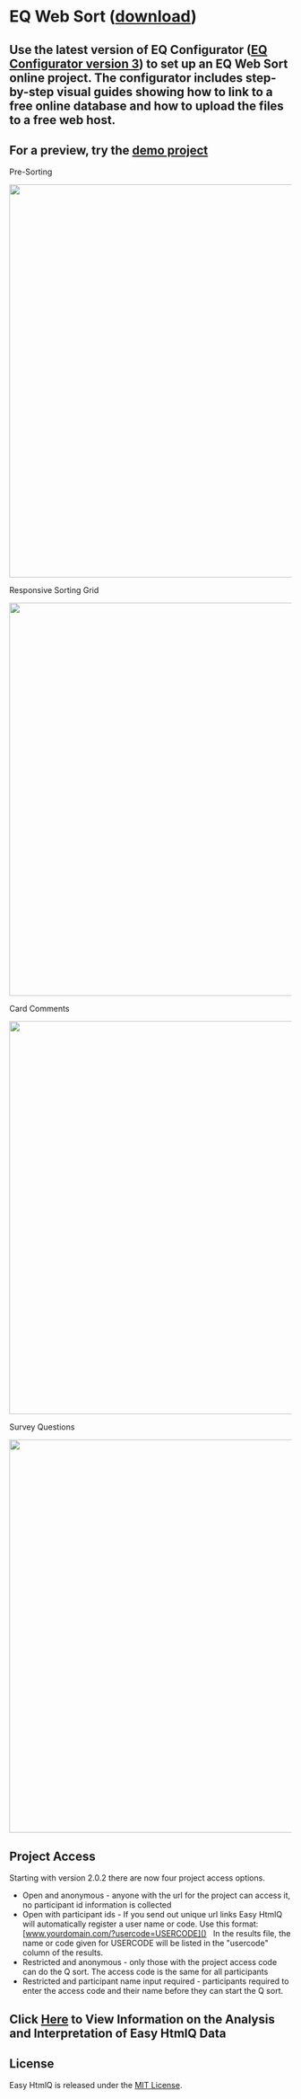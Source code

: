 # EQ Web Sort ([download](https://github.com/shawnbanasick/easy-htmlq/archive/v2.0.3.zip))

## Use the latest version of EQ Configurator ([EQ Configurator version 3](https://github.com/shawnbanasick/eq_configurator)) to set up an EQ Web Sort online project. The configurator includes step-by-step visual guides showing how to link to a free online database and how to upload the files to a free web host.

## For a preview, try the [demo project](https://shawnbanasick.github.io/easy-htmlq/#/)

Pre-Sorting

<p align="center">
<img src="https://github.com/shawnbanasick/eq-web-sort/blob/main/readme_assets/presort.png?raw=true" width="700" />
<p>
  
Responsive Sorting Grid
<p align="center">
<img src="https://github.com/shawnbanasick/eq-web-sort/blob/main/readme_assets/sortScreen.png?raw=true" width="700" />
<p>

Card Comments

<p align="center">
<img src="https://github.com/shawnbanasick/eq-web-sort/blob/main/readme_assets/postsortScreen.png?raw=true" width="700" />
<p>
  
Survey Questions  
<p align="center">
<img src="https://github.com/shawnbanasick/eq-web-sort/blob/main/readme_assets/surveyScreen.png?raw=true" width="700" />
<p>

## Project Access

Starting with version 2.0.2 there are now four project access options.

- Open and anonymous - anyone with the url for the project can access it, no participant id information is collected
- Open with participant ids - If you send out unique url links Easy HtmlQ will automatically register a user name or code. Use this format: [www.yourdomain.com/?usercode=USERCODE]() &nbsp;&nbsp;In the results file, the name or code given for USERCODE will be listed in the "usercode" column of the results.
- Restricted and anonymous - only those with the project access code can do the Q sort. The access code is the same for all participants
- Restricted and participant name input required - participants required to enter the access code and their name before they can start the Q sort.

## Click [Here](Analysis.md) to View Information on the Analysis and Interpretation of Easy HtmlQ Data

## License

Easy HtmlQ is released under the [MIT License](http://www.opensource.org/licenses/MIT).
